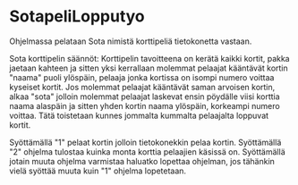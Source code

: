 # SotapeliLopputyo

Ohjelmassa pelataan Sota nimistä korttipeliä tietokonetta vastaan.

Sota korttipelin säännöt:
Korttipelin tavoitteena on kerätä kaikki kortit, pakka jaetaan kahteen ja sitten yksi kerrallaan molemmat pelaajat kääntävät kortin "naama" puoli ylöspäin, pelaaja jonka kortissa on isompi numero voittaa kyseiset kortit. Jos molemmat pelaajat kääntävät saman arvoisen kortin, alkaa "sota" jolloin molemmat pelaajat laskevat ensin pöydälle viisi korttia naama alaspäin ja sitten yhden kortin naama ylöspäin, korkeampi numero voittaa. Tätä toistetaan kunnes jommalta kummalta pelaajalta loppuvat kortit.

Syöttämällä "1" pelaat kortin jolloin tietokonekkin pelaa kortin. Syöttämällä "2" ohjelma tulostaa kuinka monta korttia pelaajien käsissä on. Syöttämällä jotain muuta ohjelma varmistaa haluatko lopettaa ohjelman, jos tähänkin vielä syöttää muuta kuin "1" ohjelma lopetetaan.
